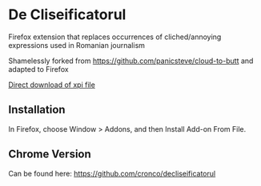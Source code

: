 De Cliseificatorul
=============

Firefox extension that replaces occurrences of cliched/annoying expressions used in Romanian journalism

Shamelessly forked from https://github.com/panicsteve/cloud-to-butt and adapted to Firefox

[Direct download of xpi file](https://github.com/cronco/cloud-to-butt/blob/master/CloudToButt.crx?raw=true)


Installation
------------

In Firefox, choose Window > Addons, and then Install Add-on From File.


Chrome Version
---------------

Can be found here: https://github.com/cronco/decliseificatorul

